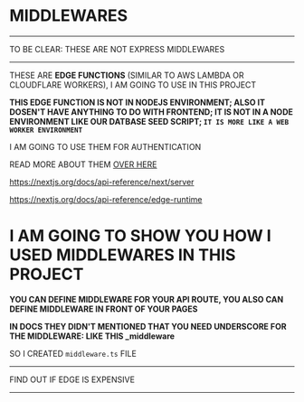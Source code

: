 # MIDDLEWARES

***

TO BE CLEAR: THESE ARE NOT EXPRESS MIDDLEWARES

***

THESE ARE **EDGE FUNCTIONS** (SIMILAR TO AWS LAMBDA OR CLOUDFLARE WORKERS), I AM GOING TO USE IN THIS PROJECT

**THIS EDGE FUNCTION IS NOT IN NODEJS ENVIRONMENT; ALSO IT DOSEN'T HAVE ANYTHING TO DO WITH FRONTEND; IT IS NOT IN A NODE ENVIRONMENT LIKE OUR DATBASE SEED SCRIPT; `IT IS MORE LIKE A WEB WORKER ENVIRONMENT`**

I AM GOING TO USE THEM FOR AUTHENTICATION

READ MORE ABOUT THEM [OVER HERE](https://nextjs.org/docs/advanced-features/middleware)

<https://nextjs.org/docs/api-reference/next/server>

<https://nextjs.org/docs/api-reference/edge-runtime>

# I AM GOING TO SHOW YOU HOW I USED MIDDLEWARES IN THIS PROJECT

**YOU CAN DEFINE MIDDLEWARE FOR YOUR API ROUTE, YOU ALSO CAN DEFINE MIDDLEWARE IN FRONT OF YOUR PAGES**

**IN DOCS THEY DIDN'T MENTIONED THAT YOU NEED UNDERSCORE FOR THE MIDDLEWARE: LIKE THIS _middleware**

SO I CREATED `middleware.ts` FILE


***

FIND OUT IF EDGE IS EXPENSIVE

***